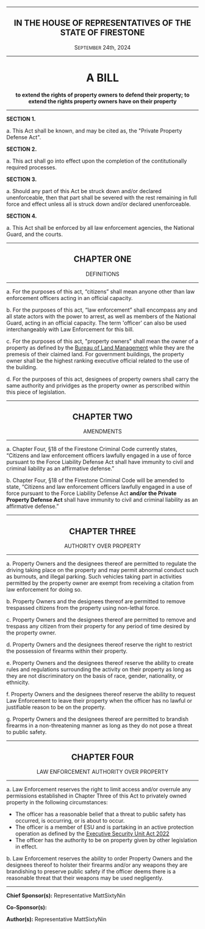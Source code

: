 <div align="center">

---

<h2>IN THE HOUSE OF REPRESENTATIVES OF THE STATE OF FIRESTONE</h2>

<p>S<small>EPTEMBER</small> 24th, 2024</p>
 
 </div>
 







<div align="center">

---

<h1><b>A BILL</b></h1>

**to extend the rights of property owners to defend their property; to extend the rights property owners have on their property**

---

</div>

**SECTION 1.**

a. This Act shall be known, and may be cited as, the "Private Property Defense Act".

**SECTION 2.**

a. This act shall go into effect upon the completion of the contitutionally required processes.

**SECTION 3.**

a. Should any part of this Act be struck down and/or declared unenforceable, then that part shall be severed with the rest remaining in full force and effect unless all is struck down and/or declared unenforceable.

**SECTION 4.**

a. This Act shall be enforced by all law enforcement agencies, the National Guard, and the courts.




---
<div align="center">

## <b>CHAPTER ONE</b>
DEFINITIONS
</div>

---

a. For the purposes of this act, “citizens” shall mean anyone other than law enforcement officers acting in an official capacity.

b. For the purposes of this act, “law enforcement” shall encompass any and all state actors with the power to arrest, as well as members of the National Guard, acting in an official capacity. The term 'officer' can also be used interchangeably with Law Enforcement for this bill.

c. For the purposes of this act, "property owners" shall mean the owner of a property as defined by the [Bureau of Land Management](https://trello.com/b/v2fxXXhn/land-management-database) while they are the premesis of their claimed land. For government buildings, the property owner shall be the highest ranking executive official related to the use of the building.

d. For the purposes of this act, designees of property owners shall carry the same authority and prividges as the property owner as perscribed within this piece of legislation. 





---
<div align="center">

## <b>CHAPTER TWO</b>
AMENDMENTS
</div>

---

a. Chapter Four, §18 of the Firestone Criminal Code currently states, “Citizens and law enforcement officers lawfully engaged in a use of force pursuant to the Force Liability Defense Act shall have immunity to civil and criminal liability as an affirmative defense.”


b. Chapter Four, §18 of the Firestone Criminal Code will be amended to state, “Citizens and law enforcement officers lawfully engaged in a use of force pursuant to the Force Liability Defense Act **and/or the Private Property Defense Act** shall have immunity to civil and criminal liability as an affirmative defense.”






---
<div align="center">

## <b>CHAPTER THREE</b>
AUTHORITY OVER PROPERTY
</div>

---

a. Property Owners and the designees thereof are permitted to regulate the driving taking place on the property and may permit abnormal conduct such as burnouts, and illegal parking. Such vehicles taking part in activities permitted by the property owner are exempt from receiving a citation from law enforcement for doing so. 

b. Property Owners and the designees thereof are permitted to remove trespassed citizens from the property using non-lethal force.

c. Property Owners and the designees thereof are permitted to remove and trespass any citizen from their property for any period of time desired by the property owner.

d. Property Owners and the designees thereof reserve the right to restrict the possession of firearms within their property. 

e. Property Owners and the designees thereof reserve the ability to create rules and regulations surrounding the activity on their property as long as they are not discriminatory on the basis of race, gender, nationality, or ethnicity.

f. Property Owners and the designees thereof reserve the ability to request Law Enforcement to leave their property when the officer has no lawful or justifiable reason to be on the property.

g. Property Owners and the designees thereof are permitted to brandish firearms in a non-threatening manner as long as they do not pose a threat to public safety.


---
<div align="center">

## <b>CHAPTER FOUR</b>
LAW ENFORCEMENT AUTHORITY OVER PROPERTY
</div>

---

a. Law Enforcement reserves the right to limit access and/or overrule any permissions established in Chapter Three of this Act to privately owned property in the following circumstances:
- The officer has a reasonable belief that a threat to public safety has occurred, is occurring, or is about to occur.
- The officer is a member of ESU and is partaking in an active protection operation as defined by the [Executive Security Unit Act 2022](https://forums.stateoffirestone.com/t/executive-security-unit-act-2022/23843)
- The officer has the authority to be on property given by other legislation in effect.

b. Law Enforcement reserves the ability to order Property Owners and the designees thereof to holster their firearms and/or any weapons they are brandishing to preserve public safety if the officer deems there is a reasonable threat that their weapons may be used negligently. 

-----

**Chief Sponsor(s):** Representative MattSixtyNin
 
**Co-Sponsor(s):** 

**Author(s):** Representative MattSixtyNin
